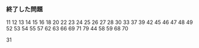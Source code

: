### 終了した問題
11
12
13
14
15
16
18
20
22
23
24
25
26
27
28
30
33
37
39
42
45
46
47
48
49
52
53
54
55
57
62
63
66
69
71
79
44
58
59
68
70

31